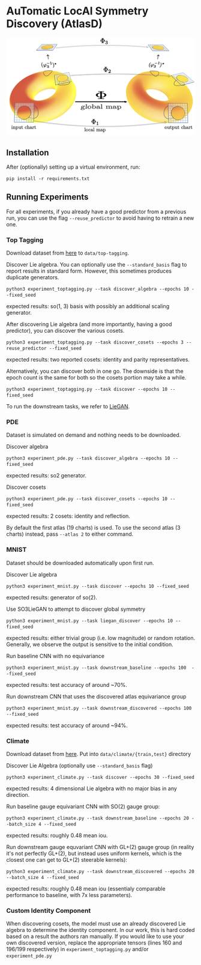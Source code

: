 # AuTomatic LocAl Symmetry Discovery (AtlasD)

![heat equation atlas equivariance](figures/heat_equation.png)

## Installation

After (optionally) setting up a virtual environment, run:
```
pip install -r requirements.txt
```

## Running Experiments
For all experiments, if you already have a good predictor from a previous run, you can use the flag `--reuse_predictor` to avoid having to retrain a new one.

### Top Tagging

Download dataset from [here](https://zenodo.org/record/2603256) to `data/top-tagging`.

Discover Lie algebra. You can optionally use the `--standard_basis` flag to report results in standard form. However, this sometimes produces duplicate generators.
```
python3 experiment_toptagging.py --task discover_algebra --epochs 10 --fixed_seed
```
expected results: so(1, 3) basis with possibly an additional scaling generator.

After discovering Lie algebra (and more importantly, having a good predictor), you can discover the various cosets.
```
python3 experiment_toptagging.py --task discover_cosets --epochs 3 --reuse_predictor --fixed_seed
```
expected results: two reported cosets: identity and parity representatives.

Alternatively, you can discover both in one go. The downside is that the epoch count is the same for both so the cosets portion may take a while.
```
python3 experiment_toptagging.py --task discover --epochs 10 --fixed_seed
```

To run the downstream tasks, we refer to [LieGAN](https://github.com/Rose-STL-Lab/LieGAN).

### PDE
Dataset is simulated on demand and nothing needs to be downloaded.

Discover algebra
```
python3 experiment_pde.py --task discover_algebra --epochs 10 --fixed_seed
```
expected results: so2 generator.

Discover cosets
```
python3 experiment_pde.py --task discover_cosets --epochs 10 --fixed_seed
```
expected results: 2 cosets: identity and reflection.

By default the first atlas (19 charts) is used. To use the second atlas (3 charts) instead, pass ```--atlas 2``` to either command.

### MNIST
Dataset should be downloaded automatically upon first run.

Discover Lie algebra
```
python3 experiment_mnist.py --task discover --epochs 10 --fixed_seed
```
expected results: generator of so(2).

Use SO3LieGAN to attempt to discover global symmetry
```
python3 experiment_mnist.py --task liegan_discover --epochs 10 --fixed_seed
```
expected results: either trivial group (i.e. low magnitude) or random rotation. Generally, we observe the output is sensitive to the initial condition.

Run baseline CNN with no equivariance
```
python3 experiment_mnist.py --task downstream_baseline --epochs 100  --fixed_seed
```
expected results: test accuracy of around ~70%.

Run downstream CNN that uses the discovered atlas equivariance group
```
python3 experiment_mnist.py --task downstream_discovered --epochs 100  --fixed_seed
```
expected results: test accuracy of around ~94%.

### Climate

Download dataset from [here](https://portal.nersc.gov/project/ClimateNet/climatenet_new/). Put into `data/climate/{train,test}` directory

Discover Lie Algebra (optionally use `--standard_basis` flag)
```
python3 experiment_climate.py --task discover --epochs 30 --fixed_seed
```
expected results: 4 dimensional Lie algebra with no major bias in any direction.

Run baseline gauge equivariant CNN with SO(2) gauge group:
```
python3 experiment_climate.py --task downstream_baseline --epochs 20 --batch_size 4 --fixed_seed
```
expected results: roughly 0.48 mean iou.

Run downstream gauge equvariant CNN with GL+(2) gauge group (in reality it's not perfectly GL+(2), but instead uses uniform kernels, which is the closest one can get to GL+(2) steerable kernels):

```
python3 experiment_climate.py --task downstream_discovered --epochs 20 --batch_size 4 --fixed_seed
```
expected results: roughly 0.48 mean iou (essentialy comparable performance to baseline, with 7x less parameters).

### Custom Identity Component
When discovering cosets, the model must use an already discovered Lie algebra to determine the identity component. In our work, this is hard coded based on a result the authors ran manually. If you would like to use your own discovered version, replace the appropriate tensors (lines 160 and 196/199 respectively) in ```experiment_toptagging.py``` and/or ```experiment_pde.py```
